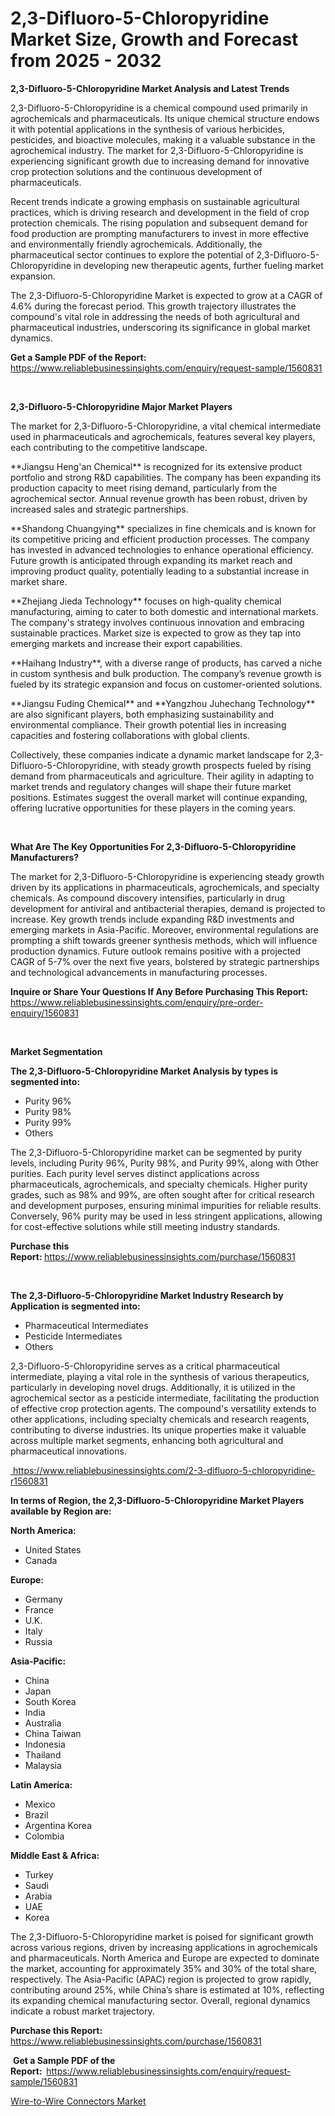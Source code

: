 <p><h1>2,3-Difluoro-5-Chloropyridine Market Size, Growth and Forecast from 2025 - 2032</h1></p><p><strong>2,3-Difluoro-5-Chloropyridine Market Analysis and Latest Trends</strong></p>
<p><p>2,3-Difluoro-5-Chloropyridine is a chemical compound used primarily in agrochemicals and pharmaceuticals. Its unique chemical structure endows it with potential applications in the synthesis of various herbicides, pesticides, and bioactive molecules, making it a valuable substance in the agrochemical industry. The market for 2,3-Difluoro-5-Chloropyridine is experiencing significant growth due to increasing demand for innovative crop protection solutions and the continuous development of pharmaceuticals.</p><p>Recent trends indicate a growing emphasis on sustainable agricultural practices, which is driving research and development in the field of crop protection chemicals. The rising population and subsequent demand for food production are prompting manufacturers to invest in more effective and environmentally friendly agrochemicals. Additionally, the pharmaceutical sector continues to explore the potential of 2,3-Difluoro-5-Chloropyridine in developing new therapeutic agents, further fueling market expansion.</p><p>The 2,3-Difluoro-5-Chloropyridine Market is expected to grow at a CAGR of 4.6% during the forecast period. This growth trajectory illustrates the compound's vital role in addressing the needs of both agricultural and pharmaceutical industries, underscoring its significance in global market dynamics.</p></p>
<p><strong>Get a Sample PDF of the Report:&nbsp;</strong> <a href="https://www.reliablebusinessinsights.com/enquiry/request-sample/1560831?utm_campaign=3359&utm_medium=2&utm_source=Github&utm_content=ia&utm_term=23032025&utm_id=23-difluoro-5-chloropyridine">https://www.reliablebusinessinsights.com/enquiry/request-sample/1560831</a></p>
<p>&nbsp;</p>
<p><strong>2,3-Difluoro-5-Chloropyridine Major Market Players</strong></p>
<p><p>The market for 2,3-Difluoro-5-Chloropyridine, a vital chemical intermediate used in pharmaceuticals and agrochemicals, features several key players, each contributing to the competitive landscape.</p><p>**Jiangsu Heng'an Chemical** is recognized for its extensive product portfolio and strong R&D capabilities. The company has been expanding its production capacity to meet rising demand, particularly from the agrochemical sector. Annual revenue growth has been robust, driven by increased sales and strategic partnerships.</p><p>**Shandong Chuangying** specializes in fine chemicals and is known for its competitive pricing and efficient production processes. The company has invested in advanced technologies to enhance operational efficiency. Future growth is anticipated through expanding its market reach and improving product quality, potentially leading to a substantial increase in market share.</p><p>**Zhejiang Jieda Technology** focuses on high-quality chemical manufacturing, aiming to cater to both domestic and international markets. The company's strategy involves continuous innovation and embracing sustainable practices. Market size is expected to grow as they tap into emerging markets and increase their export capabilities.</p><p>**Haihang Industry**, with a diverse range of products, has carved a niche in custom synthesis and bulk production. The company’s revenue growth is fueled by its strategic expansion and focus on customer-oriented solutions.</p><p>**Jiangsu Fuding Chemical** and **Yangzhou Juhechang Technology** are also significant players, both emphasizing sustainability and environmental compliance. Their growth potential lies in increasing capacities and fostering collaborations with global clients.</p><p>Collectively, these companies indicate a dynamic market landscape for 2,3-Difluoro-5-Chloropyridine, with steady growth prospects fueled by rising demand from pharmaceuticals and agriculture. Their agility in adapting to market trends and regulatory changes will shape their future market positions. Estimates suggest the overall market will continue expanding, offering lucrative opportunities for these players in the coming years.</p></p>
<p>&nbsp;</p>
<p><strong>What Are The Key Opportunities For 2,3-Difluoro-5-Chloropyridine Manufacturers?</strong></p>
<p><p>The market for 2,3-Difluoro-5-Chloropyridine is experiencing steady growth driven by its applications in pharmaceuticals, agrochemicals, and specialty chemicals. As compound discovery intensifies, particularly in drug development for antiviral and antibacterial therapies, demand is projected to increase. Key growth trends include expanding R&D investments and emerging markets in Asia-Pacific. Moreover, environmental regulations are prompting a shift towards greener synthesis methods, which will influence production dynamics. Future outlook remains positive with a projected CAGR of 5-7% over the next five years, bolstered by strategic partnerships and technological advancements in manufacturing processes.</p></p>
<p><strong>Inquire or Share Your Questions If Any Before Purchasing This Report:</strong> <a href="https://www.reliablebusinessinsights.com/enquiry/pre-order-enquiry/1560831?utm_campaign=3359&utm_medium=2&utm_source=Github&utm_content=ia&utm_term=23032025&utm_id=23-difluoro-5-chloropyridine">https://www.reliablebusinessinsights.com/enquiry/pre-order-enquiry/1560831</a></p>
<p>&nbsp;</p>
<p><strong>Market Segmentation</strong></p>
<p><strong>The 2,3-Difluoro-5-Chloropyridine Market Analysis by types is segmented into:</strong></p>
<p><ul><li>Purity 96%</li><li>Purity 98%</li><li>Purity 99%</li><li>Others</li></ul></p>
<p><p>The 2,3-Difluoro-5-Chloropyridine market can be segmented by purity levels, including Purity 96%, Purity 98%, and Purity 99%, along with Other purities. Each purity level serves distinct applications across pharmaceuticals, agrochemicals, and specialty chemicals. Higher purity grades, such as 98% and 99%, are often sought after for critical research and development purposes, ensuring minimal impurities for reliable results. Conversely, 96% purity may be used in less stringent applications, allowing for cost-effective solutions while still meeting industry standards.</p></p>
<p><strong>Purchase this Report:&nbsp;</strong><a href="https://www.reliablebusinessinsights.com/purchase/1560831?utm_campaign=3359&utm_medium=2&utm_source=Github&utm_content=ia&utm_term=23032025&utm_id=23-difluoro-5-chloropyridine">https://www.reliablebusinessinsights.com/purchase/1560831</a></p>
<p>&nbsp;</p>
<p><strong>The 2,3-Difluoro-5-Chloropyridine Market Industry Research by Application is segmented into:</strong></p>
<p><ul><li>Pharmaceutical Intermediates</li><li>Pesticide Intermediates</li><li>Others</li></ul></p>
<p><p>2,3-Difluoro-5-Chloropyridine serves as a critical pharmaceutical intermediate, playing a vital role in the synthesis of various therapeutics, particularly in developing novel drugs. Additionally, it is utilized in the agrochemical sector as a pesticide intermediate, facilitating the production of effective crop protection agents. The compound's versatility extends to other applications, including specialty chemicals and research reagents, contributing to diverse industries. Its unique properties make it valuable across multiple market segments, enhancing both agricultural and pharmaceutical innovations.</p></p>
<p><a href="https://www.reliablebusinessinsights.com/2-3-difluoro-5-chloropyridine-r1560831?utm_campaign=3359&utm_medium=2&utm_source=Github&utm_content=ia&utm_term=23032025&utm_id=23-difluoro-5-chloropyridine">&nbsp;https://www.reliablebusinessinsights.com/2-3-difluoro-5-chloropyridine-r1560831</a></p>
<p><strong>In terms of Region, the 2,3-Difluoro-5-Chloropyridine Market Players available by Region are:</strong></p>
<p>
    <p> <strong> North America: </strong>
        <ul>
            <li>United States</li>
            <li>Canada</li>
        </ul>
        </p> 
    <p> <strong> Europe: </strong>
        <ul>
            <li>Germany</li>
            <li>France</li>
            <li>U.K.</li>
            <li>Italy</li>
            <li>Russia</li>
        </ul>
        </p> 
    <p> <strong> Asia-Pacific: </strong>
        <ul>
            <li>China</li>
            <li>Japan</li>
            <li>South Korea</li>
            <li>India</li>
            <li>Australia</li>
            <li>China Taiwan</li>
            <li>Indonesia</li>
            <li>Thailand</li>
            <li>Malaysia</li>
        </ul>
        </p> 
    <p> <strong> Latin America: </strong>
        <ul>
            <li>Mexico</li>
            <li>Brazil</li>
            <li>Argentina Korea</li>
            <li>Colombia</li>
        </ul>
        </p> 
    <p> <strong> Middle East & Africa: </strong>
        <ul>
            <li>Turkey</li>
            <li>Saudi</li>
            <li>Arabia</li>
            <li>UAE</li>
            <li>Korea</li>
        </ul>
    </p>
    </p>
<p><p>The 2,3-Difluoro-5-Chloropyridine market is poised for significant growth across various regions, driven by increasing applications in agrochemicals and pharmaceuticals. North America and Europe are expected to dominate the market, accounting for approximately 35% and 30% of the total share, respectively. The Asia-Pacific (APAC) region is projected to grow rapidly, contributing around 25%, while China’s share is estimated at 10%, reflecting its expanding chemical manufacturing sector. Overall, regional dynamics indicate a robust market trajectory.</p></p>
<p><strong>Purchase this Report: </strong><a href="https://www.reliablebusinessinsights.com/purchase/1560831?utm_campaign=3359&utm_medium=2&utm_source=Github&utm_content=ia&utm_term=23032025&utm_id=23-difluoro-5-chloropyridine">https://www.reliablebusinessinsights.com/purchase/1560831</a></p>
<p>&nbsp;<strong>Get a Sample PDF of the Report:&nbsp;&nbsp;</strong><a href="https://www.reliablebusinessinsights.com/enquiry/request-sample/1560831?utm_campaign=3359&utm_medium=2&utm_source=Github&utm_content=ia&utm_term=23032025&utm_id=23-difluoro-5-chloropyridine">https://www.reliablebusinessinsights.com/enquiry/request-sample/1560831</a></p>
<p><strong></strong></p>
<p><p><a href="https://github.com/boyertrull4r/Market-Research-Report-List-1/blob/main/wire-to-wire-connectors-market.md?utm_campaign=3359&utm_medium=2&utm_source=Github&utm_content=ia&utm_term=23032025&utm_id=23-difluoro-5-chloropyridine">Wire-to-Wire Connectors Market</a></p></p>